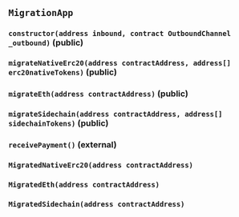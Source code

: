 ## `MigrationApp`






### `constructor(address inbound, contract OutboundChannel _outbound)` (public)





### `migrateNativeErc20(address contractAddress, address[] erc20nativeTokens)` (public)





### `migrateEth(address contractAddress)` (public)





### `migrateSidechain(address contractAddress, address[] sidechainTokens)` (public)





### `receivePayment()` (external)






### `MigratedNativeErc20(address contractAddress)`





### `MigratedEth(address contractAddress)`





### `MigratedSidechain(address contractAddress)`





